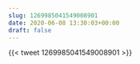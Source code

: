 ```yaml
---
slug: 1269985041549008901
date: 2020-06-08 13:30:03+00:00
draft: false
---
```


{{< tweet 1269985041549008901 >}}
